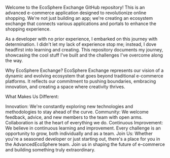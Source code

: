 Welcome to the EcoSphere Exchange GitHub repository! This is an advanced e-commerce application designed to revolutionize online shopping. We're not just building an app; we're creating an ecosystem exchange that connects various applications and portals to enhance the shopping experience.

As a developer with no prior experience, I embarked on this journey with determination. I didn't let my lack of experience stop me; instead, I dove headfirst into learning and creating. This repository documents my journey, showcasing the cool stuff I've built and the challenges I've overcome along the way.

Why EcoSphere Exchange?
EcoSphere Exchange represents our vision of a dynamic and evolving ecosystem that goes beyond traditional e-commerce platforms. It reflects our commitment to pushing boundaries, embracing innovation, and creating a space where creativity thrives.

What Makes Us Different:

Innovation: We're constantly exploring new technologies and methodologies to stay ahead of the curve.
Community: We welcome feedback, advice, and new members to the team with open arms. Collaboration is at the heart of everything we do.
Continuous Improvement: We believe in continuous learning and improvement. Every challenge is an opportunity to grow, both individually and as a team.
Join Us:
Whether you're a seasoned developer or just starting out, there's a place for you in the AdvancedEcoSphere team. Join us in shaping the future of e-commerce and building something truly extraordinary.
